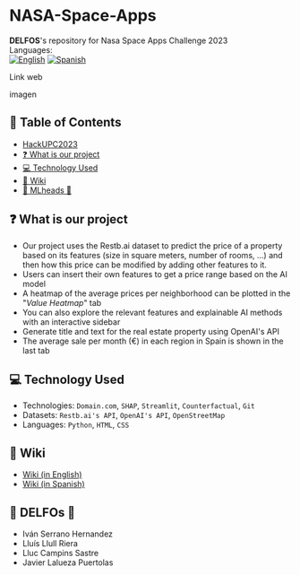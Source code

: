 # NASA-Space-Apps
**DELFOS**'s repository for Nasa Space Apps Challenge 2023 <br/>
Languages: <br/>
[![English](https://img.shields.io/badge/English-🇬🇧-blue)](https://github.com/diaa-shalaby/HackUPC2023/blob/main/README.md)
[![Spanish](https://img.shields.io/badge/Spanish-🇪🇸-red)](https://github.com/diaa-shalaby/HackUPC2023/blob/main/languages/es/README.md)

Link web

imagen

## :scroll: Table of Contents
- [HackUPC2023](https://github.com/diaa-shalaby/HackUPC2023/blob/main/README.md#hackupc2023)
- [:question: What is our project](https://github.com/diaa-shalaby/HackUPC2023/blob/main/README.md#hackupc2023)
- [:computer: Technology Used](https://github.com/diaa-shalaby/HackUPC2023/blob/main/README.md#computer-Technology-Used)
- [:dart: Wiki](https://github.com/diaa-shalaby/HackUPC2023/blob/main/README.md#dart-Wiki)
- [🤗 MLheads 🤯](https://github.com/diaa-shalaby/HackUPC2023#-mlheads-)

## :question: What is our project
- Our project uses the Restb.ai dataset to predict the price of a property based on its features (size in square meters, number of rooms, ...) and then how this price can be modified by adding other features to it.
- Users can insert their own features to get a price range based on the AI model
- A heatmap of the average prices per neighborhood can be plotted in the "_Value Heatmap_" tab
- You can also explore the relevant features and explainable AI methods with an interactive sidebar
- Generate title and text for the real estate property using OpenAI's API
- The average sale per month (€) in each region in Spain is shown in the last tab

## :computer: Technology Used
- Technologies: `Domain.com`, `SHAP`, `Streamlit`, `Counterfactual`, `Git`
- Datasets: `Restb.ai's API`, `OpenAI's API`, `OpenStreetMap`
- Languages: `Python`, `HTML`, `CSS`

## :dart: Wiki
- [Wiki (in English)](https://github.com/diaa-shalaby/HackUPC2023/wiki/Wiki-(in-English)#documentation-on-technologies-used)
- [Wiki (in Spanish)](https://github.com/diaa-shalaby/HackUPC2023/wiki/Wiki-(en-Espa%C3%B1ol)#documentaci%C3%B3n-sobre-tecnolog%C3%ADas-utilizadas)

## 🤗 DELFOs 🤯
- Iván Serrano Hernandez
- Lluís Llull Riera
- Lluc Campins Sastre
- Javier Lalueza Puertolas

